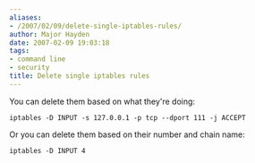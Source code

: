 ```yaml
---
aliases:
- /2007/02/09/delete-single-iptables-rules/
author: Major Hayden
date: 2007-02-09 19:03:18
tags:
- command line
- security
title: Delete single iptables rules
---
```


You can delete them based on what they're doing:

```
iptables -D INPUT -s 127.0.0.1 -p tcp --dport 111 -j ACCEPT
```

Or you can delete them based on their number and chain name:

```
iptables -D INPUT 4
```